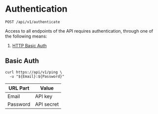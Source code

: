 <!-- Authentication -->

<h1 id="authentication">Authentication</h1>

<p><api><code>POST /api/v1/authenticate</code></api></p>

<p>Access to all endpoints of the API requires authentication, through one of the following means:</p>

<ol>
<li><a href="https://en.wikipedia.org/wiki/Basic_access_authentication">HTTP Basic Auth</a></li>
</ol>

<!-- End Authentication -->

<!-- Basic Auth -->

<h2 id="basic-auth">Basic Auth</h2>
<div class="highlight"><pre class="chroma"><code class="language-shell" data-lang="shell">curl https://api/v1/ping <span class="se">\
</span><span class="se"></span>  -u <span class="s2">&#34;</span><span class="si">${</span><span class="nv">Email</span><span class="si">}</span><span class="s2">:</span><span class="si">${</span><span class="nv">Password</span><span class="si">}</span><span class="s2">&#34;</span></code></pre></div>
<table>
<thead>
<tr>
<th>URL Part</th>
<th>Value</th>
</tr>
</thead>

<tbody>
<tr>
<td>Email</td>
<td>API key</td>
</tr>

<tr>
<td>Password</td>
<td>API secret</td>
</tr>
</tbody>
</table>

<!-- End Basic Auth -->

